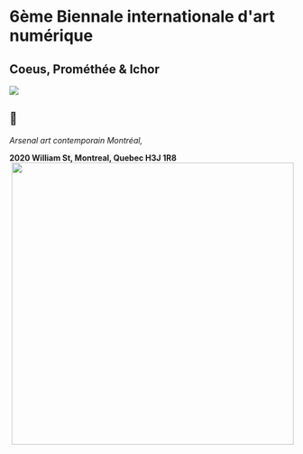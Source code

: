 # 6ème Biennale internationale d'art numérique
## Coeus, Prométhée & Ichor

<img src="https://github.com/mrjacksonsapien/H23_TIM_inspirations_SOLTAN/blob/main/BIAN/medias/photos/affiche_BIAN.jpg">

## 📍

*Arsenal art contemporain Montréal,*  

**2020 William St, Montreal, Quebec H3J 1R8**
<img align= "right" width="500px" src="https://github.com/mrjacksonsapien/H23_TIM_inspirations_SOLTAN/blob/main/BIAN/medias/photos/photo_moi.png">
